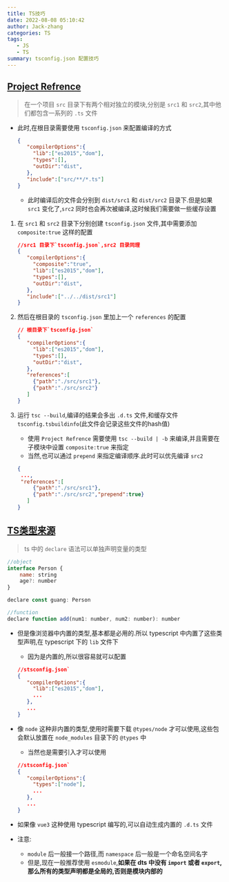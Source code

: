 ```yaml
---
title: TS技巧
date: 2022-08-08 05:10:42
author: Jack-zhang
categories: TS
tags:
   - JS
   - TS
summary: tsconfig.json 配置技巧
---
```


## [Project Refrence](https://zhuanlan.zhihu.com/p/550953856)

>在一个项目 `src` 目录下有两个相对独立的模块,分别是 `src1` 和 `src2`,其中他们都包含一系列的 `.ts` 文件

* 此时,在根目录需要使用 `tsconfig.json` 来配置编译的方式

   ```json
   {
      "compilerOptions":{
        "lib":["es2015","dom"],
        "types":[],
        "outDir":"dist",
      },
      "include":["src/**/*.ts"]
   }
   ```

  * 此时编译后的文件会分别到 `dist/src1` 和 `dist/src2` 目录下.但是如果 `src1` 变化了,`src2` 同时也会再次被编译,这时候我们需要做一些缓存设置

1. 在 `src1` 和 `src2` 目录下分别创建 `tsconfig.json` 文件,其中需要添加 `composite:true` 这样的配置

   ```json
   //src1 目录下`tsconfig.json`,src2 目录同理
   {
      "compilerOptions":{
        "composite":"true",
        "lib":["es2015","dom"],
        "types":[],
        "outDir":"dist",
      },
      "include":["../../dist/src1"]
   }
   ```

2. 然后在根目录的 `tsconfig.json` 里加上一个 `references` 的配置

   ```json
   // 根目录下`tsconfig.json`
   {
      "compilerOptions":{
        "lib":["es2015","dom"],
        "types":[],
        "outDir":"dist",
      },
      "references":[
        {"path":"./src/src1"},
        {"path":"./src/src2"}
      ]
   }
   ```

3. 运行 `tsc --build`,编译的结果会多出 `.d.ts` 文件,和缓存文件 `tsconfig.tsbuildinfo`(此文件会记录这些文件的hash值)
   * 使用 `Project Refrence` 需要使用 `tsc --build | -b` 来编译,并且需要在子模块中设置 `composite:true` 来指定
   * 当然,也可以通过 `prepend` 来指定编译顺序.此时可以优先编译 `src2`

   ```json
   {
    ...,
    "references":[
        {"path":"./src/src1"},
        {"path":"./src/src2","prepend":true}
      ]
   }
   ```

## [TS类型来源](https://zhuanlan.zhihu.com/p/531084864)

> ts 中的 `declare` 语法可以单独声明变量的类型

   ```js
   //object
   interface Person {
       name: string
       age?: number
   }
   
   declare const guang: Person
   
   //function
   declare function add(num1: number, num2: number): number
   ```
  
* 但是像浏览器中内置的类型,基本都是必用的.所以 typescript 中内置了这些类型声明,在 typescript 下的 `lib` 文件下
  * 因为是内置的,所以很容易就可以配置

   ```json
   //stsconfig.json`
   {
      "compilerOptions":{
        "lib":["es2015","dom"],
        ...
      },
      ...
   }
   ```

* 像 `node` 这种非内置的类型,使用时需要下载 `@types/node` 才可以使用,这些包会默认放置在 `node_modules` 目录下的 `@types` 中
  * 当然也是需要引入才可以使用

   ```json
   //stsconfig.json`
   {
      "compilerOptions":{
        "types":["node"],
        ...
      },
      ...
   }
   ```

* 如果像 `vue3` 这种使用 typescript 编写的,可以自动生成内置的 `.d.ts` 文件

* 注意:
  * `module` 后一般接一个路径,而 `namespace` 后一般是一个命名空间名字
  * 但是,现在一般推荐使用 `esmodule`,**如果在 dts 中没有 `import` 或者 `export`,那么所有的类型声明都是全局的,否则是模块内部的**
